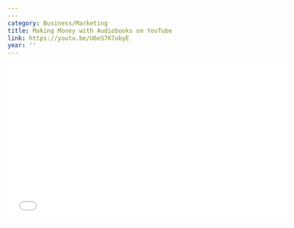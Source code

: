 ```yaml
---
---
category: Business/Marketing
title: Making Money with Audiobooks on YouTube
link: https://youtu.be/U6eS7K7obyE
year: ''
---
```

<iframe width="560" height="315" src="{{ page.link }}" frameborder="0" allowfullscreen></iframe>
